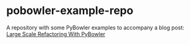 # pobowler-example-repo

A repository with some PyBowler examples to accompany a blog post: [Large Scale Refactoring With PyBowler](https://seporaitis.net/posts/2020/05/19/large-scale-refactoring-with-pybowler/)
